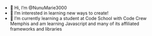 - 👋 Hi, I’m @NunuMarie3000
- 👀 I’m interested in learning new ways to create!
- 🌱 I’m currently learning a student at Code School with Code Crew Memphis and am learning Javascript and many of its affiliated frameworks and libraries
<!-- - 💞️ I’m looking to collaborate on ...
- 📫 How to reach me ... -->

<!---
NunuMarie3000/NunuMarie3000 is a ✨ special ✨ repository because its `README.md` (this file) appears on your GitHub profile.
You can click the Preview link to take a look at your changes.
--->
